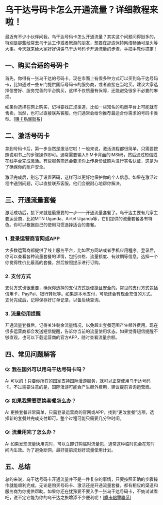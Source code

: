 # 乌干达号码卡怎么开通流量？详细教程来啦！

最近有不少小伙伴问我，乌干达号码卡怎么开通流量？其实这个问题问得挺多的，特别是那些经常去乌干达工作或者旅游的朋友，想要在那边保持网络畅通可是头等大事。今天就来给大家好好讲讲乌干达号码卡开通流量的步骤，手把手教你搞定！

## 一、购买合适的号码卡

首先，你得有一张乌干达的号码卡。现在市面上有很多种方式可以买到乌干达号码卡，比如通过一些专门提供国际号码卡的服务商，或者直接在当地买。建议大家选择信誉好、服务完善的平台购买，这样不仅质量有保障，还能避免很多不必要的麻烦。

如果你选择在网上购买，记得要找正规渠道，比如一些知名的电商平台上可能就有售卖。当然，也可以直接联系客服，他们通常会给你推荐最适合你需求的号码卡类型。[[購卡點擊聯系](https://t.me/s/esim1088)]

## 二、激活号码卡

拿到号码卡后，第一步当然是激活它啦！一般来说，激活流程都很简单，只需要按照说明书上的步骤操作即可。通常需要输入SIM卡背面的IMSI码，然后通过短信或在线平台完成激活。有些服务商还会要求你上传身份证照片进行实名认证，这是为了确保你的账户安全。

激活完成后，别忘了设置密码，这样可以更好地保护你的个人信息。如果在激活过程中遇到问题，可以直接联系客服，他们会很耐心地帮你解决。

## 三、开通流量套餐

激活成功后，接下来就是最重要的一步——开通流量套餐了。乌干达主要有几家主要运营商，比如MTN Uganda、Airtel Uganda等，它们提供的流量套餐各有特色。你可以根据自己的使用习惯选择适合的套餐。

### 1. 登录运营商官网或APP

大多数运营商都提供了线上服务平台，比如官方网站或者手机应用程序。登录后，你可以查看各种流量套餐的详情，包括价格、流量额度、有效期等信息。选择一个你觉得性价比最高的套餐，然后按照提示进行订购。

### 2. 支付方式

支付方式也很重要，确保你选择的支付方式是便捷且安全的。常见的支付方式包括信用卡、PayPal、银行转账等。如果是本地支付，可能还会有现金充值的方式。支付完成后，记得保存好订单记录，以备后续查询。

### 3. 流量使用提醒

开通流量套餐后，记得关注剩余流量情况，以免超出套餐范围产生额外费用。现在很多运营商都会发送短信提醒，告诉你当前的流量使用状态。如果觉得短信提醒不够直观，也可以下载运营商的官方APP，随时查看流量余额。

## 四、常见问题解答

### Q: 我在国外可以用乌干达号码卡吗？

A: 可以的！只要你所在的国家支持国际漫游服务，就可以正常使用乌干达号码卡。不过需要注意的是，国际漫游可能会产生额外费用，建议提前咨询运营商。

### Q: 如果我需要更换套餐怎么办？

A: 更换套餐非常简单，只需登录运营商的官网或APP，找到“更改套餐”选项，选择新的套餐并完成支付即可。整个过程可能只需要几分钟时间。

### Q: 流量用完了怎么办？

A: 如果发现流量快用完时，可以立即订购临时流量包，通常这种临时包会在短时间内生效。为了避免断网，最好提前规划好流量使用计划。

## 五、总结

总的来说，乌干达号码卡开通流量并不是一件复杂的事情，只要按照正确的步骤操作就能顺利完成。无论是购买号码卡、激活还是开通流量套餐，都有相应的渠道和服务商为你提供帮助。如果你还在犹豫要不要入手一张乌干达号码卡，不妨试试看吧，说不定它能为你的乌干达之旅增添不少便利呢！[[購卡點擊聯系](https://t.me/s/esim1088)]